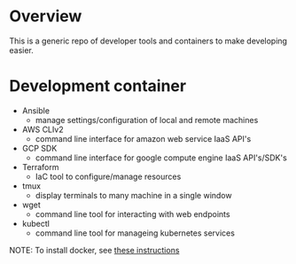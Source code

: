 # Overview
This is a generic repo of developer tools and containers to make developing easier.

# Development container

* Ansible
  * manage settings/configuration of local and remote machines
* AWS CLIv2
  * command line interface for amazon web service IaaS API's
* GCP SDK
  * command line interface for google compute engine IaaS API's/SDK's
* Terraform
  * IaC tool to configure/manage resources
* tmux
  * display terminals to many machine in a single window
* wget
  * command line tool for interacting with web endpoints
* kubectl
  * command line tool for manageing kubernetes services

NOTE: To install docker, see [these instructions](DOCKER_INSTALL.md)

